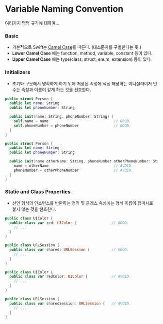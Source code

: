 # Variable Naming Convention
여러가지 명명 규칙에 대하여...
### Basic
- 기본적으로 Swift는 [Camel Case](https://ko.wikipedia.org/wiki/%EB%82%99%ED%83%80_%EB%8C%80%EB%AC%B8%EC%9E%90)를 따른다. (대소문자를 구별한다는 뜻.)
- <b>Lower Camel Case</b> 에는 function, method, variable, constant 등이 있다.
- <b>Upper Camel Case</b> 에는 type(class, struct, enum, extension) 등이 있다.

### Initializers
- 초기화 구문에서 명확하게 하기 위해 저장된 속성에 직접 해당하는 이니셜라이저 인수는 속성과 이름이 같게 하는 것을 선호한다.
```swift
public struct Person {
  public let name: String
  public let phoneNumber: String

  public init(name: String, phoneNumber: String) {    
    self.name = name                              // GOOD.
    self.phoneNumber = phoneNumber                // GOOD.
  }
}
```
```swift
public struct Person {
  public let name: String
  public let phoneNumber: String

  public init(name otherName: String, phoneNumber otherPhoneNumber: String) {
    name = otherName                              // AVOID.
    phoneNumber = otherPhoneNumber                // AVOID.
  }
}
```

### Static and Class Properties
- 선언 형식의 인스턴스를 반환하는 정적 및 클래스 속성에는 형식 이름이 접미사로 붙지 않는 것을 선호한다.
```swift
public class UIColor {
  public class var red: UIColor {                // GOOD.
    // ...
  }
}

public class URLSession {
  public class var shared: URLSession {          // GOOD.
    // ...
  }
}
```
```swift
public class UIColor {
  public class var redColor: UIColor {           // AVOID.
    // ...
  }
}

public class URLSession {
  public class var sharedSession: URLSession {   // AVOID.
    // ...
  }
}
```
